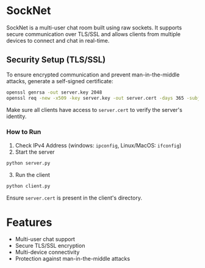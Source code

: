 # SockNet

SockNet is a multi-user chat room built using raw sockets. It supports secure communication over TLS/SSL and allows clients from multiple devices to connect and chat in real-time.

## Security Setup (TLS/SSL)

To ensure encrypted communication and prevent man-in-the-middle attacks, generate a self-signed certificate:

```bash
openssl genrsa -out server.key 2048
openssl req -new -x509 -key server.key -out server.cert -days 365 -subj "/CN=localhost"
```

Make sure all clients have access to `server.cert` to verify the server's identity.

### How to Run

1. Check IPv4 Address (windows: `ipconfig`, Linux/MacOS: `ifconfig`)
2. Start the server

```bash
python server.py
```

3. Run the client

```bash
python client.py
```

Ensure `server.cert` is present in the client's directory.

# Features

- Multi-user chat support
- Secure TLS/SSL encryption
- Multi-device connectivity
- Protection against man-in-the-middle attacks
